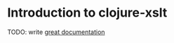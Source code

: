 # Introduction to clojure-xslt

TODO: write [great documentation](http://jacobian.org/writing/great-documentation/what-to-write/)

